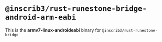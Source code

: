 # `@inscrib3/rust-runestone-bridge-android-arm-eabi`

This is the **armv7-linux-androideabi** binary for `@inscrib3/rust-runestone-bridge`
